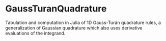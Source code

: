 # GaussTuranQuadrature
Tabulation and computation in Julia of 1D Gauss-Turán quadrature rules, a generalization of Gaussian quadrature which also uses derivative evaluations of the integrand.
